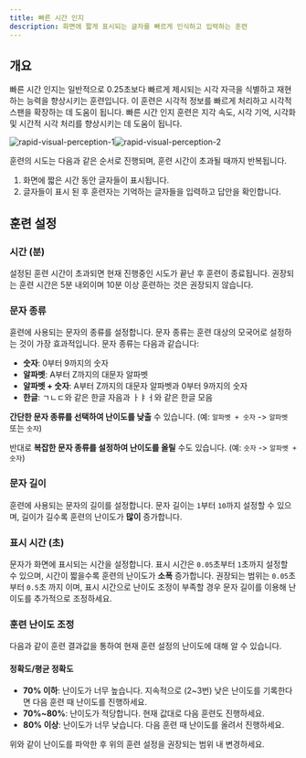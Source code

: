 ```yaml
---
title: 빠른 시간 인지
description: 화면에 짧게 표시되는 글자를 빠르게 인식하고 입력하는 훈련
---
```


## 개요

빠른 시간 인지는 일반적으로 0.25초보다 빠르게 제시되는 시각 자극을 식별하고 재현하는 능력을 향상시키는 훈련입니다. 이 훈련은 시각적 정보를 빠르게 처리하고 시각적 스팬을 확장하는 데 도움이 됩니다. 빠른 시간 인지 훈련은 지각 속도, 시각 기억, 시각화 및 시간적 시각 처리를 향상시키는 데 도움이 됩니다.

![rapid-visual-perception-1](/rapid-visual-perception-1)![rapid-visual-perception-2](/rapid-visual-perception-2)

훈련의 시도는 다음과 같은 순서로 진행되며, 훈련 시간이 초과될 때까지 반복됩니다.

1. 화면에 짧은 시간 동안 글자들이 표시됩니다.
2. 글자들이 표시 된 후 훈련자는 기억하는 글자들을 입력하고 답안을 확인합니다.

## 훈련 설정

### 시간 (분)

설정된 훈련 시간이 초과되면 현재 진행중인 시도가 끝난 후 훈련이 종료됩니다. 권장되는 훈련 시간은 5분 내외이며 10분 이상 훈련하는 것은 권장되지 않습니다.

### 문자 종류

휸련에 사용되는 문자의 종류를 설정합니다. 문자 종류는 훈련 대상의 모국어로 설정하는 것이 가장 효과적입니다. 문자 종류는 다음과 같습니다:

- **숫자**: 0부터 9까지의 숫자
- **알파벳**: A부터 Z까지의 대문자 알파벳
- **알파벳 + 숫자**: A부터 Z까지의 대문자 알파벳과 0부터 9까지의 숫자
- **한글**: ㄱㄴㄷ와 같은 한글 자음과 ㅏㅑㅓ와 같은 한글 모음

**간단한 문자 종류를 선택하여 난이도를 낮출** 수 있습니다. (예: `알파벳 + 숫자` ->  `알파벳` 또는 `숫자`)

반대로 **복잡한 문자 종류를 설정하여 난이도를 올릴** 수도 있습니다. (예: `숫자` -> `알파벳 + 숫자`)

### 문자 길이

훈련에 사용되는 문자의 길이를 설정합니다. 문자 길이는 `1`부터 `10`까지 설정할 수 있으며, 길이가 길수록 훈련의 난이도가 **많이** 증가합니다.

### 표시 시간 (초)

문자가 화면에 표시되는 시간을 설정합니다. 표시 시간은 `0.05`초부터 `1`초까지 설정할 수 있으며, 시간이 짧을수록 훈련의 난이도가 **소폭** 증가합니다. 권장되는 범위는 `0.05`초 부터 `0.5`초 까지 이며, 표시 시간으로 난이도 조정이 부족할 경우 문자 길이를 이용해 난이도를 추가적으로 조정하세요.

### 훈련 난이도 조정

다음과 같이 훈련 결과값을 통하여 현재 훈련 설정의 난이도에 대해 알 수 있습니다.

#### **정확도/평균 정확도**

- **70% 이하**: 난이도가 너무 높습니다. 지속적으로 (2\~3번) 낮은 난이도를 기록한다면 다음 훈련 때 난이도를 진행하세요.
- **70%\~80%**: 난이도가 적당합니다. 현재 값대로 다음 훈련도 진행하세요.
- **80% 이상**: 난이도가 너무 낮습니다. 다음 훈련 때 난이도를 올려서 진행하세요.

위와 같이 난이도를 파악한 후 위의 훈련 설정을 권장되는 범위 내 변경하세요.

